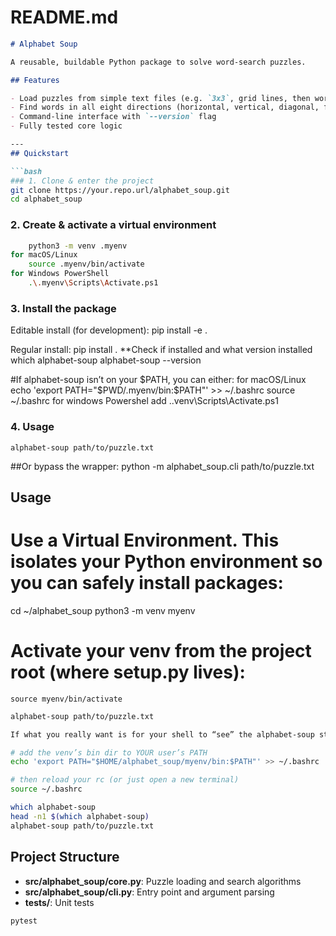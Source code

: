 

# README.md
```markdown
# Alphabet Soup

A reusable, buildable Python package to solve word-search puzzles.

## Features

- Load puzzles from simple text files (e.g. `3x3`, grid lines, then word list)
- Find words in all eight directions (horizontal, vertical, diagonal, forwards & backwards)
- Command-line interface with `--version` flag
- Fully tested core logic

---
## Quickstart

```bash
### 1. Clone & enter the project
git clone https://your.repo.url/alphabet_soup.git
cd alphabet_soup
```
### 2. Create & activate a virtual environment
```bash
    python3 -m venv .myenv
for macOS/Linux
    source .myenv/bin/activate
for Windows PowerShell
    .\.myenv\Scripts\Activate.ps1
```
### 3. Install the package

Editable install (for development):
    pip install -e .

Regular install:
    pip install .
**Check if installed and what version installed
    which alphabet-soup
    alphabet-soup --version

#If alphabet-soup isn’t on your $PATH, you can either:
for  macOS/Linux
    echo 'export PATH="$PWD/.myenv/bin:$PATH"' >> ~/.bashrc
    source ~/.bashrc
for windows Powershel
  add .\.venv\Scripts\Activate.ps1
   

### 4. Usage
    alphabet-soup path/to/puzzle.txt
##Or bypass the wrapper:
    python -m alphabet_soup.cli path/to/puzzle.txt

## Usage

# Use a Virtual Environment. This isolates your Python environment so you can safely install packages:
cd ~/alphabet_soup
python3 -m venv myenv
# Activate your venv from the project root (where setup.py lives):
    source myenv/bin/activate

```bash
alphabet-soup path/to/puzzle.txt

If what you really want is for your shell to “see” the alphabet-soup stub every time you open a terminal, you just need to append its bin-folder to your PATH. Assuming your venv lives at ~/alphabet_soup/myenv, you can do:

# add the venv’s bin dir to YOUR user’s PATH
echo 'export PATH="$HOME/alphabet_soup/myenv/bin:$PATH"' >> ~/.bashrc

# then reload your rc (or just open a new terminal)
source ~/.bashrc

which alphabet-soup
head -n1 $(which alphabet-soup)
alphabet-soup path/to/puzzle.txt

```

## Project Structure

- **src/alphabet_soup/core.py**: Puzzle loading and search algorithms
- **src/alphabet_soup/cli.py**: Entry point and argument parsing
- **tests/**: Unit tests

```bash
pytest
```
```
``` 
